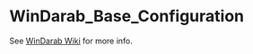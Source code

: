 # WinDarab_Base_Configuration

See [WinDarab Wiki](https://github.com/boschmotorsport/WinDarab/wiki/PreConfiguration) for more info.
